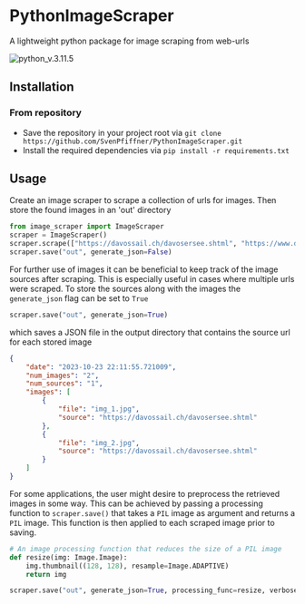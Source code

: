# PythonImageScraper
A lightweight python package for image scraping from web-urls

![python_v.3.11.5](https://img.shields.io/badge/Python-v.3.11.5-green)

## Installation
### From repository
- Save the repository in your project root via ```git clone https://github.com/SvenPfiffner/PythonImageScraper.git```
- Install the required dependencies via ```pip install -r requirements.txt```

## Usage
Create an image scraper to scrape a collection of urls for images. Then store the found images in an 'out' directory
```python
from image_scraper import ImageScraper
scraper = ImageScraper()
scraper.scrape(["https://davossail.ch/davosersee.shtml", "https://www.davos.ch", ...])
scraper.save("out", generate_json=False)
```
For further use of images it can be beneficial to keep track of the image sources after scraping. This is especially useful in cases where multiple urls were scraped.
To store the sources along with the images the ```generate_json``` flag can be set to ```True```
```python
scraper.save("out", generate_json=True)
```
which saves a JSON file in the output directory that contains the source url for each stored image
```json
{
    "date": "2023-10-23 22:11:55.721009",
    "num_images": "2",
    "num_sources": "1",
    "images": [
        {
            "file": "img_1.jpg",
            "source": "https://davossail.ch/davosersee.shtml"
        },
        {
            "file": "img_2.jpg",
            "source": "https://davossail.ch/davosersee.shtml"
        }
    ]
}
```
For some applications, the user might desire to preprocess the retrieved images in some way. This can be achieved by passing a processing function to ```scraper.save()``` that takes a ```PIL``` image as argument and returns a ```PIL``` image.
This function is then applied to each scraped image prior to saving.
```python
# An image processing function that reduces the size of a PIL image
def resize(img: Image.Image):
    img.thumbnail((128, 128), resample=Image.ADAPTIVE)
    return img

scraper.save("out", generate_json=True, processing_func=resize, verbose=False)
```
